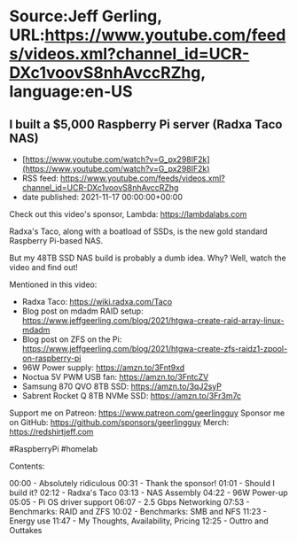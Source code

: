 # Source:Jeff Gerling, URL:https://www.youtube.com/feeds/videos.xml?channel_id=UCR-DXc1voovS8nhAvccRZhg, language:en-US

## I built a $5,000 Raspberry Pi server (Radxa Taco NAS)
 - [https://www.youtube.com/watch?v=G_px298IF2k](https://www.youtube.com/watch?v=G_px298IF2k)
 - RSS feed: https://www.youtube.com/feeds/videos.xml?channel_id=UCR-DXc1voovS8nhAvccRZhg
 - date published: 2021-11-17 00:00:00+00:00

Check out this video's sponsor, Lambda: https://lambdalabs.com

Radxa's Taco, along with a boatload of SSDs, is the new gold standard Raspberry Pi-based NAS.

But my 48TB SSD NAS build is probably a dumb idea. Why? Well, watch the video and find out!

Mentioned in this video:

  - Radxa Taco: https://wiki.radxa.com/Taco
  - Blog post on mdadm RAID setup: https://www.jeffgeerling.com/blog/2021/htgwa-create-raid-array-linux-mdadm
  - Blog post on ZFS on the Pi: https://www.jeffgeerling.com/blog/2021/htgwa-create-zfs-raidz1-zpool-on-raspberry-pi
  - 96W Power supply: https://amzn.to/3Fnt9xd
  - Noctua 5V PWM USB fan: https://amzn.to/3FntcZV
  - Samsung 870 QVO 8TB SSD: https://amzn.to/3qJ2syP
  - Sabrent Rocket Q 8TB NVMe SSD: https://amzn.to/3Fr3m7c

Support me on Patreon: https://www.patreon.com/geerlingguy
Sponsor me on GitHub: https://github.com/sponsors/geerlingguy
Merch: https://redshirtjeff.com

#RaspberryPi #homelab

Contents:

00:00 - Absolutely ridiculous
00:31 - Thank the sponsor!
01:01 - Should I build it?
02:12 - Radxa's Taco
03:13 - NAS Assembly
04:22 - 96W Power-up
05:05 - Pi OS driver support
06:07 - 2.5 Gbps Networking
07:53 - Benchmarks: RAID and ZFS
10:02 - Benchmarks: SMB and NFS
11:23 - Energy use
11:47 - My Thoughts, Availability, Pricing
12:25 - Outtro and Outtakes


